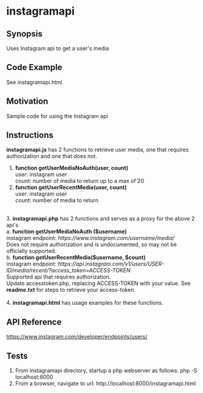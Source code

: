 # instagramapi

## Synopsis
Uses Instagram api to get a user's media

## Code Example
See instagramapi.html

## Motivation
Sample code for using the Instagram api

## Instructions
<strong>instagramapi.js</strong> has 2 functions to retrieve user media, one that requires authorization and one that does not.<br>
1. <strong>function getUserMediaNoAuth(user, count)</strong><br> 
   user: instagram user<br>
   count: number of media to return up to a max of 20<br>
2. <strong>function getUserRecentMedia(user, count)</strong><br>
   user: instagram user<br>
   count: number of media to return <br>
 <br>
3. <strong>instagramapi.php</strong> has 2 functions and serves as a proxy for the above 2 api's <br>
a. <strong>function getUserMediaNoAuth ($username)</strong><br>
   instagram endpoint: <i>https://www.instagram.com/username/media/</i><br>
   Does not require authorization and is undocumented, so may not be officially supported. <br>
b. <strong>function getUserRecentMedia($username, $count)</strong><br>
   instagram endpoint: <i>https://api.instagram.com/v1/users/USER-ID/media/recent/?access_token=ACCESS-TOKEN</i><br>
   Supported api that requires authorization.  <br>
   Update accesstoken.php, replacing ACCESS-TOKEN with your value. See <strong>readme.txt</strong> for steps to retrieve your access-token. <br>
 <br>
4. <strong>instagramapi.html</strong> has usage examples for these functions. <br>
   


## API Reference
https://www.instagram.com/developer/endpoints/users/

## Tests
1. From instagramapi directory, startup a php webserver as follows:
php -S localhost:8000
2. From a browser, navigate to url: http://localhost:8000/instagramapi.html


